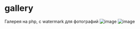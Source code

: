 # gallery
Галерея на php, с watermark для фотографий
![image](https://user-images.githubusercontent.com/56760156/158402181-ea6fc7ad-1481-4c68-8910-d618e4c1e2b5.png)
![image](https://user-images.githubusercontent.com/56760156/158402244-095491db-df3c-470b-8921-655283e487e2.png)
